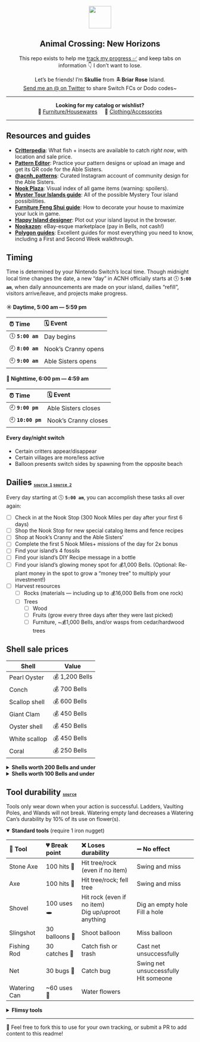 <p align="center">
  <img src="https://user-images.githubusercontent.com/221550/78463601-b452d000-76ac-11ea-85b6-fa5f50e33d2d.png" width="60" height="60">
  <h2 align="center">
    Animal Crossing: New Horizons
  </h2>
  <p align="center">
     This repo exists to help me <a href="https://github.com/skullface/acnh/projects/1">track my progress ✅</a>
     and keep tabs on information 👇 I don’t want to lose.
  </p>
  <p align="center">
    Let’s be friends! I’m <strong>Skullie</strong> from 🏝<strong>Briar Rose</strong> Island.<br><a href="https://twitter.com/intent/tweet?text=%40skullface%20hey%2C%20I%20wanna%20be%20ACNH%20friends!">Send me an @ on Twitter</a> to share Switch FCs or Dodo codes~
  </p>
</p>

---

<p align="center">
  <strong>
    Looking for my catalog or wishlist?
  </strong><br>🏡 <a href="https://github.com/skullface/acnh/blob/trading/home.md">Furniture/Housewares</a> &nbsp; &nbsp; 👚 <a href="https://github.com/skullface/acnh/blob/trading/trading/closet.md">Clothing/Accessories</a>
</p>

---

## Resources and guides
* [**Critterpedia**](https://critterpedia.moppler.co.uk): What fish + insects are available to catch _right now_, with location and sale price.
* [**Pattern Editor**](https://acpatterns.com/editor): Practice your pattern designs or upload an image and get its QR code for the Able Sisters.
* [**@acnh_patterns**](https://www.instagram.com/acnh_patterns): Curated Instagram account of community design for the Able Sisters.
* [**Nook Plaza**](https://nookplaza.net/): Visual index of all game items (warning: spoilers). 
* [**Myster Tour Islands guide**](https://wuffs.org/acnh/mysterytour.html): All of the possible Mystery Tour island possibilities.
* [**Furniture Feng Shui guide**](https://www.metabomb.net/animal-crossing/gameplay-guides/animal-crossing-new-horizons-feng-shui-how-to-decorate-your-room): How to decorate your house to maximize your luck in game.
* [**Happy Island designer**](https://eugeneration.github.io/HappyIslandDesigner/): Plot out your island layout in the browser.
* [**Nookazon**](http://nookazon.com): eBay-esque marketplace (pay in Bells, not cash!)
* [**Polygon guides**](https://www.polygon.com/animal-crossing-new-horizons-switch-acnh-guide/2020/3/20/21170563/tips-tricks-walkthrough-bells-nook-miles-tickets-mileage-rewards-turnips): Excellent guides for most everything you need to know, including a First and Second Week walkthrough.

## Timing
Time is determined by your Nintendo Switch’s local time. Though midnight local time changes the date, a new “day” in ACNH officially starts at 🕔 **`5:00 am`**, when daily announcements are made on your island, dailies “refill”, visitors arrive/leave, and projects make progress.

#### ☀️ Daytime, 5:00 am — 5:59 pm
| ⏰ Time | 🗓️ Event |
| :--- | :--- | 
| 🕔 **`5:00 am`** | Day begins |
| 🕘 **`8:00 am`** | Nook’s Cranny opens |
| 🕙 **`9:00 am`** | Able Sisters opens |

#### 🌙 Nighttime, 6:00 pm — 4:59 am
| ⏰ Time | 🗓️ Event |
| :--- | :--- | 
| 🕘 **`9:00 pm`** | Able Sisters closes |
| 🕙 **`10:00 pm`** | Nook’s Cranny closes |

#### Every day/night switch
* Certain critters appear/disappear
* Certain villages are more/less active
* Balloon presents switch sides by spawning from the opposite beach

## Dailies <sub><sup><sub>[`source 1`](https://www.polygon.com/animal-crossing-new-horizons-switch-acnh-guide/2020/3/20/21162973/day-dailies-fossils-money-rock-bells-furniture) [`source 2`](https://c.eev.ee/acnh-companion/#tips)</sub></sup></sub>
Every day starting at 🕔 **`5:00 am`**, you can accomplish these tasks all over again:

* [ ] Check in at the Nook Stop (300 Nook Miles per day after your first 6 days)
* [ ] Shop the Nook Stop for new special catalog items and fence recipes
* [ ] Shop at Nook’s Cranny and the Able Sisters’
* [ ] Complete the first 5 Nook Miles+ missions of the day for 2x bonus
* [ ] Find your island’s 4 fossils
* [ ] Find your island’s DIY Recipe message in a bottle
* [ ] Find your island’s glowing money spot for 💰1,000 Bells. (Optional: Re-plant money in the spot to grow a “money tree" to multiply your investment!)
* [ ] Harvest resources
  * [ ] Rocks (materials — including up to 💰16,000 Bells from one rock)
  * [ ] Trees
    * [ ] Wood
    * [ ] Fruits (grow every three days after they were last picked)
    * [ ] Furniture, ~💰1,000 Bells, and/or wasps from cedar/hardwood trees
    
## Shell sale prices
| Shell | Value |
| --- | --- |
| Pearl Oyster | 💰 1,200 Bells |
| Conch	| 💰 700 Bells |
| Scallop shell	| 💰 600 Bells |
| Giant Clam	| 💰 450 Bells |
| Oyster shell	| 💰 450 Bells |
| White scallop	| 💰 450 Bells |
| Coral	| 💰 250 Bells |

<details>
  <summary>
    <strong>Shells worth 200 Bells and under</strong>
  </summary>
  
  | Shell | Value |
  | --- | --- |
  | Sea Snail	| 💰 180 Bells |
  | Venus comb	| 💰 150 Bells |
  | Sand dollar	| 💰 120 Bells |
</details>


<details>
  <summary>
    <strong>Shells worth 100 Bells and under</strong>
  </summary>
  
  | Shell | Value |
  | --- | --- |
  | Manila Clam	| 💰 100 Bells |
  | Cowries	| 💰 60 Bells |
  | Porceletta	| 💰 30 Bells |
</details>

## Tool durability <sub><sup><sub>[`source`](https://www.polygon.com/animal-crossing-new-horizons-switch-acnh-guide/2020/3/31/21194209/durability-list-broken-breaking-shovel-axe-fishing-rod-watering-can-slingshot-bug-net)</sub></sup></sub>

Tools only wear down when your action is successful. Ladders, Vaulting Poles, and Wands will not break. Watering empty land decreases a Watering Can’s durability by 10% of its use on flower(s).

<details open>
  <summary>
    <strong>Standard tools</strong> (require 1 iron nugget)
  </summary>

| 🧰 Tool | 💔 Break point | ❌ Loses durability | ➖ No effect |
| :--- | :--- | :--- | :--- |
| Stone Axe | 100 hits 🌲 | Hit tree/rock (even if no item) | Swing and miss |
| Axe | 100 hits 🌲 | Hit tree/rock; fell tree | Swing and miss |
| Shovel | 100 uses 🕳 | Hit rock (even if no item)<br>Dig up/uproot anything | Dig an empty hole<br>Fill a hole |
| Slingshot | 30 balloons 🎈 | Shoot balloon | Miss balloon |
| Fishing Rod | 30 catches 🐠 | Catch fish or trash |  Cast net unsuccessfully |
| Net | 30 bugs 🐛 | Catch bug | Swing net unsuccessfully<br>Hit someone |
| Watering Can | ~60 uses 🌷 | Water flowers |  |
</details>

<details>
  <summary>
    <strong>Flimsy tools</strong>
  </summary>
  
| 🧰 Tool | ⚰️ Break point | ❌ Loses durability | ➖ No effect |
| :--- | :--- | :--- | :--- |
| Flimsy Axe | 40 hits 🌲 | Hit tree/rock (even if no item) | Swing and miss |
| Flimsy shovel | 40 uses 🕳 | Hit rock (even if no item)<br>Dig up/uproot anything | Dig an empty hole<br>Fill a hole |
| Flimsy Fishing Rod | 10 catches 🐠 | Catch fish or trash | Cast net unsuccessfully |
| Flimsy Net | 10 bugs 🐛 | Catch bug | Swing net unsuccessfully<br>Hit someone |
| Flimsy Watering Can | ~20 uses 🌷 | Water flowers |  |
</details>

---

💖 Feel free to fork this to use for your own tracking, or submit a PR to add content to this readme!
